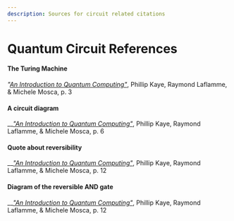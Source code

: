 ```yaml
---
description: Sources for circuit related citations
---
```


# Quantum Circuit References

#### The Turing Machine

_"_[_An Introduction to Quantum Computing"_](https://www.amazon.ca/Introduction-Quantum-Computing-Phillip-Kaye/dp/019857049X/ref=sr_1_1?crid=1ZAVOFSAW3G9S&keywords=introduction+to+quantum+computing&qid=1584847889&sprefix=an+introduction+to+quantum+computing%2Caps%2C152&sr=8-1), Phillip Kaye, Raymond Laflamme, & Michele Mosca, p. 3

#### A circuit diagram

\_\_[_"An Introduction to Quantum Computing"_](https://www.amazon.ca/Introduction-Quantum-Computing-Phillip-Kaye/dp/019857049X/ref=sr_1_1?crid=1ZAVOFSAW3G9S&keywords=introduction+to+quantum+computing&qid=1584847889&sprefix=an+introduction+to+quantum+computing%2Caps%2C152&sr=8-1), Phillip Kaye, Raymond Laflamme, & Michele Mosca, p. 6

#### Quote about reversibility

\_\_[_"An Introduction to Quantum Computing"_](https://www.amazon.ca/Introduction-Quantum-Computing-Phillip-Kaye/dp/019857049X/ref=sr_1_1?crid=1ZAVOFSAW3G9S&keywords=introduction+to+quantum+computing&qid=1584847889&sprefix=an+introduction+to+quantum+computing%2Caps%2C152&sr=8-1), Phillip Kaye, Raymond Laflamme, & Michele Mosca, p. 12

#### Diagram of the reversible AND gate

\_\_[_"An Introduction to Quantum Computing"_](https://www.amazon.ca/Introduction-Quantum-Computing-Phillip-Kaye/dp/019857049X/ref=sr_1_1?crid=1ZAVOFSAW3G9S&keywords=introduction+to+quantum+computing&qid=1584847889&sprefix=an+introduction+to+quantum+computing%2Caps%2C152&sr=8-1), Phillip Kaye, Raymond Laflamme, & Michele Mosca, p. 12

